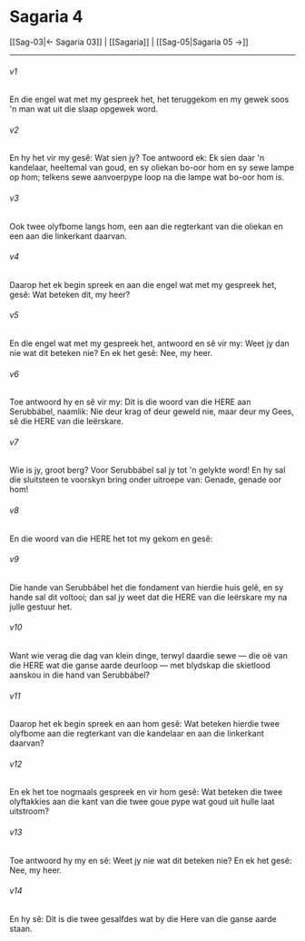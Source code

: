 # Sagaria 4

[[Sag-03|← Sagaria 03]] | [[Sagaria]] | [[Sag-05|Sagaria 05 →]]
***

###### v1
En die engel wat met my gespreek het, het teruggekom en my gewek soos 'n man wat uit die slaap opgewek word. 
###### v2
En hy het vir my gesê: Wat sien jy? Toe antwoord ek: Ek sien daar 'n kandelaar, heeltemal van goud, en sy oliekan bo-oor hom en sy sewe lampe op hom; telkens sewe aanvoerpype loop na die lampe wat bo-oor hom is. 
###### v3
Ook twee olyfbome langs hom, een aan die regterkant van die oliekan en een aan die linkerkant daarvan. 
###### v4
Daarop het ek begin spreek en aan die engel wat met my gespreek het, gesê: Wat beteken dit, my heer? 
###### v5
En die engel wat met my gespreek het, antwoord en sê vir my: Weet jy dan nie wat dit beteken nie? En ek het gesê: Nee, my heer. 
###### v6
Toe antwoord hy en sê vir my: Dit is die woord van die HERE aan Serubbábel, naamlik: Nie deur krag of deur geweld nie, maar deur my Gees, sê die HERE van die leërskare. 
###### v7
Wie is jy, groot berg? Voor Serubbábel sal jy tot 'n gelykte word! En hy sal die sluitsteen te voorskyn bring onder uitroepe van: Genade, genade oor hom! 
###### v8
En die woord van die HERE het tot my gekom en gesê: 
###### v9
Die hande van Serubbábel het die fondament van hierdie huis gelê, en sy hande sal dit voltooi; dan sal jy weet dat die HERE van die leërskare my na julle gestuur het. 
###### v10
Want wie verag die dag van klein dinge, terwyl daardie sewe — die oë van die HERE wat die ganse aarde deurloop — met blydskap die skietlood aanskou in die hand van Serubbábel? 
###### v11
Daarop het ek begin spreek en aan hom gesê: Wat beteken hierdie twee olyfbome aan die regterkant van die kandelaar en aan die linkerkant daarvan? 
###### v12
En ek het toe nogmaals gespreek en vir hom gesê: Wat beteken die twee olyftakkies aan die kant van die twee goue pype wat goud uit hulle laat uitstroom? 
###### v13
Toe antwoord hy my en sê: Weet jy nie wat dit beteken nie? En ek het gesê: Nee, my heer. 
###### v14
En hy sê: Dit is die twee gesalfdes wat by die Here van die ganse aarde staan. 
